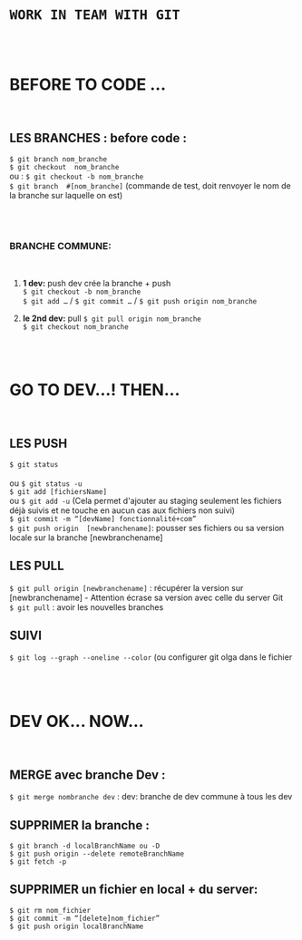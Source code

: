 # `WORK IN TEAM WITH GIT `

<br><br>
# **BEFORE TO CODE ...**
<br>

## **LES BRANCHES :** before code :

```$ git branch nom_branche```<br>
```$ git checkout  nom_branche```<br>
ou : ```$ git checkout -b nom_branche```<br>
```$ git branch  #[nom_branche]``` (commande de test, doit renvoyer le nom de la branche sur laquelle on est)<br>


<br><br>
### **BRANCHE COMMUNE:**
<br>

1. **1 dev:** push
dev crée la branche + push <br>
```$ git checkout -b nom_branche```<br>
```$ git add …``` / ```$ git commit …``` / ```$ git push origin nom_branche```<br>


2. **le 2nd dev:** pull
```$ git pull origin nom_branche```<br>
```$ git checkout nom_branche```<br>


<br><br>
# **GO TO DEV...! THEN...** 
<br>


## **LES PUSH**
```$ git status```<br>  
ou ```$ git status -u```<br>
```$ git add [fichiersName]``` <br>
ou  ```$ git add -u``` (Cela permet d'ajouter au staging seulement les fichiers déjà suivis et ne touche en aucun cas aux fichiers non suivi)<br>
```$ git commit -m “[devName] fonctionnalité+com”```<br>
```$ git push origin  [newbranchename]```: pousser ses fichiers ou sa version locale sur la branche [newbranchename] <br>



## **LES PULL**
```$ git pull origin [newbranchename]``` : récupérer la version sur [newbranchename] - Attention écrase sa version avec celle du server Git<br>
```$ git pull```  : avoir les nouvelles branches<br>



## **SUIVI**
```$ git log --graph --oneline --color``` (ou configurer git olga dans le fichier <br>




<br><br>
# **DEV OK... NOW..**.
<br>


## **MERGE avec branche Dev :** 
```$ git merge nombranche dev``` : dev: branche de dev commune à tous les dev<br>



## **SUPPRIMER la branche :** 
```$ git branch -d localBranchName ou -D```<br>
```$ git push origin --delete remoteBranchName```<br>
```$ git fetch -p```<br>



## **SUPPRIMER un fichier en local + du server:**
```$ git rm nom_fichier```<br>
```$ git commit -m “[delete]nom_fichier”```<br>
```$ git push origin localBranchName```<br>
